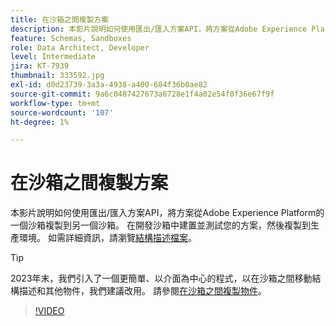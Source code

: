 ```yaml
---
title: 在沙箱之間複製方案
description: 本影片說明如何使用匯出/匯入方案API，將方案從Adobe Experience Platform的一個沙箱複製到另一個沙箱。
feature: Schemas, Sandboxes
role: Data Architect, Developer
level: Intermediate
jira: KT-7939
thumbnail: 333592.jpg
exl-id: d0d23739-3a3a-4938-a400-684f36b0ae82
source-git-commit: 9a6c0487427673a6728e1f4a02e54f0f36e67f9f
workflow-type: tm+mt
source-wordcount: '107'
ht-degree: 1%

---
```


# 在沙箱之間複製方案

本影片說明如何使用匯出/匯入方案API，將方案從Adobe Experience Platform的一個沙箱複製到另一個沙箱。 在開發沙箱中建置並測試您的方案，然後複製到生產環境。 如需詳細資訊，請瀏覽[結構描述檔案](https://experienceleague.adobe.com/docs/experience-platform/xdm/home.html?lang=zh-Hant)。

>[!TIP]
>
>2023年末，我們引入了一個更簡單、以介面為中心的程式，以在沙箱之間移動結構描述和其他物件，我們建議改用。 請參閱[在沙箱之間複製物件](https://experienceleague.adobe.com/docs/platform-learn/tutorials/admin/copy-objects-between-sandboxes.html?lang=zh-Hant)。

>[!VIDEO](https://video.tv.adobe.com/v/333592?learn=on)
